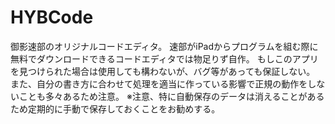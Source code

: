 # HYBCode
御影速部のオリジナルコードエディタ。 速部がiPadからプログラムを組む際に無料でダウンロードできるコードエディタでは物足りず自作。 もしこのアプリを見つけられた場合は使用しても構わないが、バグ等があっても保証しない。 また、自分の書き方に合わせて処理を適当に作っている影響で正規の動作をしないことも多々あるため注意。 ※注意、特に自動保存のデータは消えることがあるため定期的に手動で保存しておくことをお勧めする。
